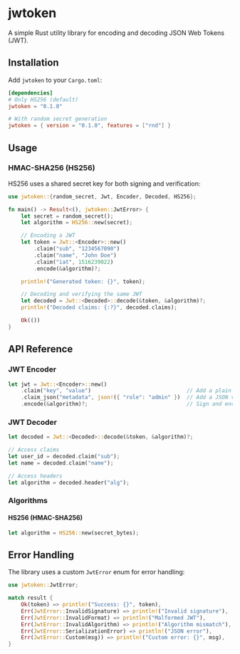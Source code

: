 # jwtoken

A simple Rust utility library for encoding and decoding JSON Web Tokens (JWT).

## Installation

Add `jwtoken` to your `Cargo.toml`:

```toml
[dependencies]
# Only HS256 (default)
jwtoken = "0.1.0"

# With random secret generation
jwtoken = { version = "0.1.0", features = ["rnd"] }
```

## Usage

### HMAC-SHA256 (HS256)

HS256 uses a shared secret key for both signing and verification:

```rust
use jwtoken::{random_secret, Jwt, Encoder, Decoded, HS256};

fn main() -> Result<(), jwtoken::JwtError> {
    let secret = random_secret();
    let algorithm = HS256::new(secret);

    // Encoding a JWT
    let token = Jwt::<Encoder>::new()
        .claim("sub", "1234567890")
        .claim("name", "John Doe")
        .claim("iat", 1516239022)
        .encode(&algorithm)?;

    println!("Generated token: {}", token);

    // Decoding and verifying the same JWT
    let decoded = Jwt::<Decoded>::decode(&token, &algorithm)?;
    println!("Decoded claims: {:?}", decoded.claims);

    Ok(())
}
```

## API Reference

### JWT Encoder

```rust
let jwt = Jwt::<Encoder>::new()
    .claim("key", "value")                              // Add a plain values
    .claim_json("metadata", json!({ "role": "admin" })  // Add a JSON value
    .encode(&algorithm)?;                               // Sign and encode to string
```

### JWT Decoder

```rust
let decoded = Jwt::<Decoded>::decode(&token, &algorithm)?;

// Access claims
let user_id = decoded.claim("sub");
let name = decoded.claim("name");

// Access headers
let algorithm = decoded.header("alg");
```

### Algorithms

#### HS256 (HMAC-SHA256)
```rust
let algorithm = HS256::new(secret_bytes);
```

## Error Handling

The library uses a custom `JwtError` enum for error handling:

```rust
use jwtoken::JwtError;

match result {
    Ok(token) => println!("Success: {}", token),
    Err(JwtError::InvalidSignature) => println!("Invalid signature"),
    Err(JwtError::InvalidFormat) => println!("Malformed JWT"),
    Err(JwtError::InvalidAlgorithm) => println!("Algorithm mismatch"),
    Err(JwtError::SerializationError) => println!("JSON error"),
    Err(JwtError::Custom(msg)) => println!("Custom error: {}", msg),
}
```
